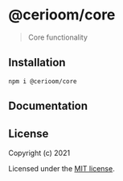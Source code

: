 # @cerioom/core

> Core functionality

## Installation

```
npm i @cerioom/core
```

## Documentation


## License

Copyright (c) 2021

Licensed under the [MIT license](LICENSE).
